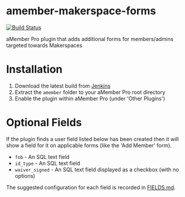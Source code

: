 # amember-makerspace-forms

[![Build Status](https://ci.t2l.io/job/ENTS%20-%20aMember%20Pro/job/amember-makerspace-forms/badge/icon)](https://ci.t2l.io/job/ENTS%20-%20aMember%20Pro/job/amember-makerspace-forms/)

aMember Pro plugin that adds additional forms for members/admins targeted towards Makerspaces

# Installation

1. Download the latest build from [Jenkins](https://ci.t2l.io/job/ENTS%20-%20aMember%20Pro/job/amember-makerspace-forms/)
2. Extract the `amember` folder to your aMember Pro root directory
3. Enable the plugin within aMember Pro (under 'Other Plugins')

# Optional Fields

If the plugin finds a user field listed below has been created then it will show a field for it on applicable forms (like the 'Add Member' form).

* `fob` - An SQL text field
* `id_type` - An SQL text field
* `waiver_signed` - An SQL text field displayed as a checkbox (with no options)

The suggested configuration for each field is recorded in [FIELDS.md](FIELDS.md).
